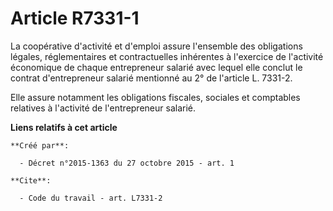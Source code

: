 # Article R7331-1

La coopérative d'activité et d'emploi assure l'ensemble des obligations légales, réglementaires et contractuelles inhérentes
à l'exercice de l'activité économique de chaque entrepreneur salarié avec lequel elle conclut le contrat d'entrepreneur
salarié mentionné au 2° de l'article L. 7331-2. 

Elle assure notamment les obligations fiscales, sociales et comptables relatives à l'activité de l'entrepreneur salarié.

**Liens relatifs à cet article**

	**Créé par**:

	  - Décret n°2015-1363 du 27 octobre 2015 - art. 1

	**Cite**:

	  - Code du travail - art. L7331-2
